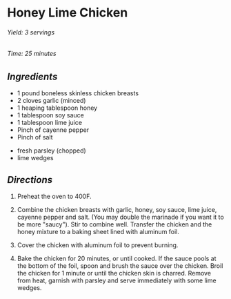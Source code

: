 # Honey Lime Chicken

######  Yield: 3 servings
######  Time:  25 minutes

##  *Ingredients*
- 1 pound boneless skinless chicken breasts
- 2 cloves garlic (minced)
- 1 heaping tablespoon honey
- 1 tablespoon soy sauce
- 1 tablespoon lime juice
- Pinch of cayenne pepper
- Pinch of salt
<!--  -->
- fresh parsley (chopped)
- lime wedges

##  *Directions*
1. Preheat the oven to 400F.

2. Combine the chicken breasts with garlic, honey, soy sauce, lime juice, cayenne pepper and salt. (You may double the marinade if you want it to be more "saucy"). Stir to combine well. Transfer the chicken and the honey mixture to a baking sheet lined with aluminum foil.

3. Cover the chicken with aluminum foil to prevent burning.

4. Bake the chicken for 20 minutes, or until cooked. If the sauce pools at the bottom of the foil, spoon and brush the sauce over the chicken. Broil the chicken for 1 minute or until the chicken skin is charred. Remove from heat, garnish with parsley and serve immediately with some lime wedges.
